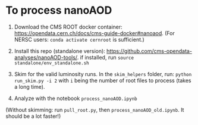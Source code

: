 # To process nanoAOD

1. Download the CMS ROOT docker container: https://opendata.cern.ch/docs/cms-guide-docker#nanoaod. (For NERSC users: `conda activate cernroot` is sufficient.)

2. Install this repo (standalone version): https://github.com/cms-opendata-analyses/nanoAOD-tools/. if installed, run `source standalone/env_standalone.sh`

3. Skim for the valid luminosity runs. In the `skim_helpers` folder, run: `python run_skim.py -i 2` with `i` being the number of root files to process (takes a long time).

4. Analyze with the notebook `process_nanoAOD.ipynb`


(Without skimming: run `pull_root.py`, then `process_nanoAOD_old.ipynb`. It should be a lot faster!)